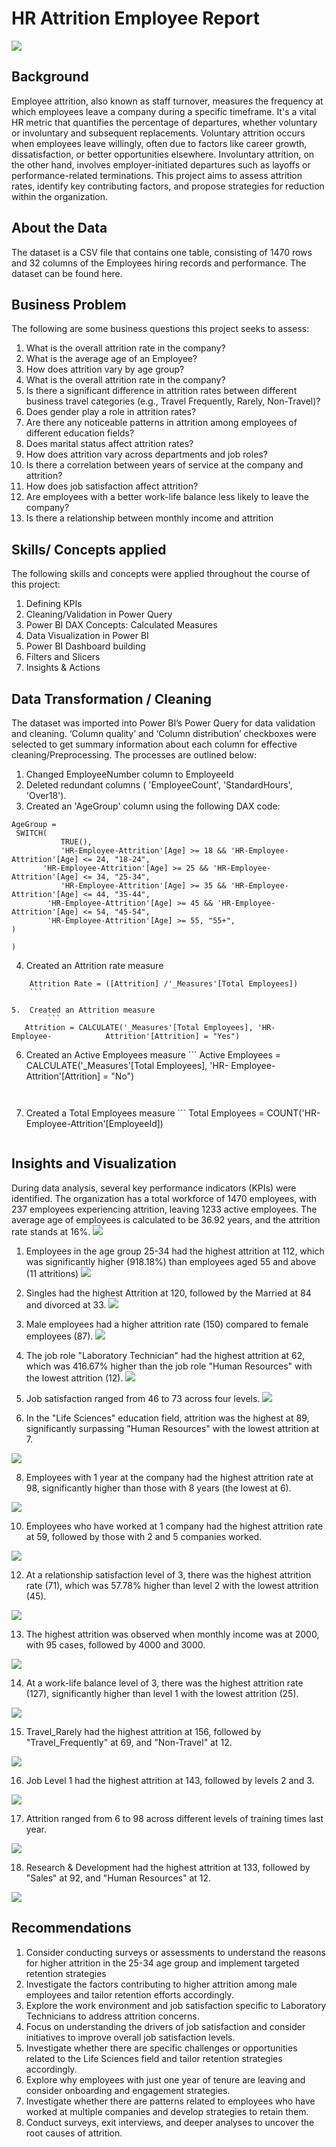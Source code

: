 # HR Attrition Employee Report
![](attrtion_image.jpg) 

## Background
Employee attrition, also known as staff turnover, measures the frequency at which employees leave a company during a specific timeframe. It's a vital HR metric that quantifies the percentage of departures, whether voluntary or involuntary and subsequent replacements. Voluntary attrition occurs when employees leave willingly, often due to factors like career growth, dissatisfaction, or better opportunities elsewhere. Involuntary attrition, on the other hand, involves employer-initiated departures such as layoffs or performance-related terminations. This project aims to assess attrition rates, identify key contributing factors, and propose strategies for reduction within the organization.

## About the Data
The dataset is a CSV file that contains one table, consisting of 1470 rows and 32 columns of the Employees hiring records and performance. The dataset can be found here.

## Business Problem
The following are some business questions this project seeks to assess:
1.  What is the overall attrition rate in the company?
2.	What is the average age of an Employee?
3.	How does attrition vary by age group?
4.	What is the overall attrition rate in the company?
5.	Is there a significant difference in attrition rates between different business travel categories (e.g., Travel Frequently, Rarely, Non-Travel)?
6.	Does gender play a role in attrition rates?
7.	Are there any noticeable patterns in attrition among employees of different education fields?
8.	Does marital status affect attrition rates?
9.	How does attrition vary across departments and job roles?
10.	Is there a correlation between years of service at the company and attrition?
11.	How does job satisfaction affect attrition?
12.	Are employees with a better work-life balance less likely to leave the company?
13.	Is there a relationship between monthly income and attrition

## Skills/ Concepts applied
The following skills and concepts were applied throughout the course of this project:
1.	Defining KPIs
2.	Cleaning/Validation in Power Query
3.	Power BI DAX Concepts: Calculated Measures
4.	Data Visualization in Power BI
5.	Power BI Dashboard building
6.	Filters and Slicers
7.	Insights & Actions

## Data Transformation / Cleaning
The dataset was imported into Power BI’s Power Query for data validation and cleaning.  ‘Column quality’ and ‘Column distribution’ checkboxes were selected to get summary information about each column for effective cleaning/Preprocessing. The processes are outlined below:
1.	Changed EmployeeNumber column to EmployeeId
2.	Deleted redundant columns ( 'EmployeeCount', 'StandardHours', 'Over18').
3.	Created an 'AgeGroup' column using the following DAX code:
 ```
AgeGroup = 
  SWITCH(
    		TRUE(),
    		'HR-Employee-Attrition'[Age] >= 18 && 'HR-Employee-Attrition'[Age] <= 24, "18-24",
   		'HR-Employee-Attrition'[Age] >= 25 && 'HR-Employee-Attrition'[Age] <= 34, "25-34",
    		'HR-Employee-Attrition'[Age] >= 35 && 'HR-Employee-Attrition'[Age] <= 44, "35-44",
   		 'HR-Employee-Attrition'[Age] >= 45 && 'HR-Employee-Attrition'[Age] <= 54, "45-54",
   		 'HR-Employee-Attrition'[Age] >= 55, "55+",
)

)
```
4.	Created an Attrition rate measure
```
  	Attrition Rate = ([Attrition] /'_Measures'[Total Employees])
  	```
   
5.	Created an Attrition measure
       	```
   Attrition = CALCULATE('_Measures'[Total Employees], 'HR-		Employee-            Attrition'[Attrition] = "Yes")
   ```

6.	Created an Active Employees measure
    	```
Active Employees = CALCULATE('_Measures'[Total Employees], 'HR-              Employee-Attrition'[Attrition] = "No")
	```
 
7. Created a Total Employees measure
    	```
Total Employees = COUNT('HR-Employee-Attrition'[EmployeeId])
	```

## Insights and Visualization
During data analysis, several key performance indicators (KPIs) were identified. The organization has a total workforce of 1470 employees, with 237 employees experiencing attrition, leaving 1233 active employees. The average age of employees is calculated to be 36.92 years, and the attrition rate stands at 16%.
![](kpi.PNG)

1.	Employees in the age group 25-34 had the highest attrition at 112, which was significantly higher (918.18%) than employees aged 55 and above (11 attritions)
![](age_group.PNG)
  
2.	Singles had the highest Attrition at 120, followed by the Married at 84 and divorced at 33.
![](marital_status.PNG)
   
3.	Male employees had a higher attrition rate (150) compared to female employees (87).
 ![](gender.PNG)
   
4.	The job role "Laboratory Technician" had the highest attrition at 62, which was 416.67% higher than the job role "Human Resources" with the lowest attrition (12).
 ![](job_role.PNG)
   
5.	Job satisfaction ranged from 46 to 73 across four levels.
   ![](job_satisfaction.PNG)
  	
6.	In the "Life Sciences" education field, attrition was the highest at 89, significantly surpassing "Human Resources" with the lowest attrition at 7.
   
![](education_field.PNG)
  	
8.	Employees with 1 year at the company had the highest attrition rate at 98, significantly higher than those with 8 years (the lowest at 6).
   
![](years_company.PNG)
	
10.	Employees who have worked at 1 company had the highest attrition rate at 59, followed by those with 2 and 5 companies worked.
    
![](company_worked.PNG)

12.	At a relationship satisfaction level of 3, there was the highest attrition rate (71), which was 57.78% higher than level 2 with the lowest attrition (45).
    
![](relationship_satisfaction.PNG)

13.	The highest attrition was observed when monthly income was at 2000, with 95 cases, followed by 4000 and 3000.
    
![](monthly_income.PNG)

14.	At a work-life balance level of 3, there was the highest attrition rate (127), significantly higher than level 1 	with the lowest attrition (25).
    
![](work_life.PNG)

15.	Travel_Rarely had the highest attrition at 156, followed by "Travel_Frequently" at 69, and "Non-Travel" at 12.
    
 ![](business_travel.PNG)
 
16.	Job Level 1 had the highest attrition at 143, followed by levels 2 and 3.
    
![](job_level.PNG)

17.	Attrition ranged from 6 to 98 across different levels of training times last year.
    
![](training_time.PNG)

18.	Research & Development had the highest attrition at 133, followed by "Sales" at 92, and "Human Resources" at 12.
    
![](departmnt.PNG)

## Recommendations
1.	Consider conducting surveys or assessments to understand the reasons for higher attrition in the 25-34 age group and implement targeted retention strategies
2.	Investigate the factors contributing to higher attrition among male employees and tailor retention efforts accordingly.
3.	Explore the work environment and job satisfaction specific to Laboratory Technicians to address attrition concerns.
4.	Focus on understanding the drivers of job satisfaction and consider initiatives to improve overall job satisfaction levels.
5.	Investigate whether there are specific challenges or opportunities related to the Life Sciences field and tailor retention strategies accordingly.
6.	Explore why employees with just one year of tenure are leaving and consider onboarding and engagement strategies.
7.	Investigate whether there are patterns related to employees who have worked at multiple companies and develop strategies to retain them.
8.	Conduct surveys, exit interviews, and deeper analyses to uncover the root causes of attrition.











